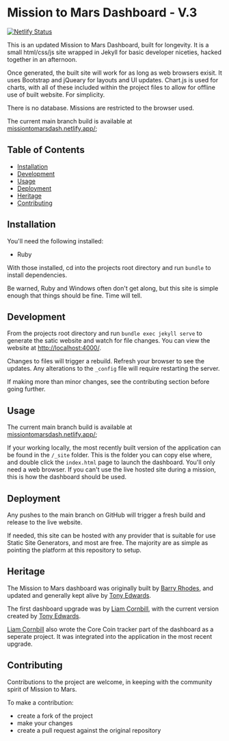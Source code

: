 # Mission to Mars Dashboard - V.3

[![Netlify Status](https://api.netlify.com/api/v1/badges/72cfece8-c2c6-4e11-a253-118373617c4e/deploy-status)](https://app.netlify.com/sites/missiontomarsdash/deploys)

This is an updated Mission to Mars Dashboard, built for longevity. It is a small html/css/js site wrapped in Jekyll for basic developer niceties, hacked together in an afternoon. 

Once generated, the built site will work for as long as web browsers exisit. It uses Bootstrap and jQueary for layouts and UI updates. Chart.js is used for charts, with all of these included within the project files to allow for offline use of built website. For simplicity.

There is no database. Missions are restricted to the browser used.

The current main branch build is available at [missiontomarsdash.netlify.app/](https://missiontomarsdash.netlify.app/);

## Table of Contents

- [Installation](#installation)
- [Development](#development)
- [Usage](#usage)
- [Deployment](#deployment)
- [Heritage](#heritage)
- [Contributing](#contributing)

## Installation

You'll need the following installed:

- Ruby

With those installed, cd into the projects root directory and run `bundle` to install dependencies.

Be warned, Ruby and Windows often don't get along, but this site is simple enough that things should be fine. Time will tell.

## Development

From the projects root directory and run `bundle exec jekyll serve` to generate the satic website and watch for file changes. You can view the website at [http://localhost:4000/](http://localhost:4000/).

Changes to files will trigger a rebuild. Refresh your browser to see the updates. Any alterations to the `_config` file will require restarting the server.

If making more than minor changes, see the contributing section before going further.

## Usage

The current main branch build is available at [missiontomarsdash.netlify.app/](https://missiontomarsdash.netlify.app/);

If your working locally, the most recently built version of the application can be found in the `/_site` folder. This is the folder you can copy else where, and double click the `index.html` page to launch the dashboard. You'll only need a web browser. If you can't use the live hosted site during a mission, this is how the dashboard should be used.

## Deployment

Any pushes to the main branch on GitHub will trigger a fresh build and release to the live website.

If needed, this site can be hosted with any provider that is suitable for use Static Site Generators, and most are free. The majority are as simple as pointing the platform at this repository to setup.

## Heritage

The Mission to Mars dashboard was originally built by [Barry Rhodes](https://github.com/bjrhodes), and updated and generally kept alive by [Tony Edwards](https://github.com/tonyedwardspz/). 

The first dashboard upgrade was by [Liam Cornbill](https://github.com/LiamCornbill), with the current version created by [Tony Edwards](https://github.com/tonyedwardspz/).

[Liam Cornbill](https://github.com/LiamCornbill) also wrote the Core Coin tracker part of the dashboard as a seperate project. It was integrated into the application in the most recent upgrade.


## Contributing

Contributions to the project are welcome, in keeping with the community spirit of Mission to Mars.

To make a contribution:

- create a fork of the project
- make your changes
- create a pull request against the original repository
